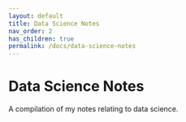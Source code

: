 ```yaml
---
layout: default
title: Data Science Notes
nav_order: 2
has_children: true
permalink: /docs/data-science-notes
---
```


# Data Science Notes

A compilation of my notes relating to data science.
